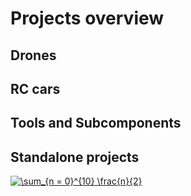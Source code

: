 # Projects overview

## Drones

## RC cars

## Tools and Subcomponents

## Standalone projects
<a href="https://www.codecogs.com/eqnedit.php?latex=\sum_{n&space;=&space;0}^{10}&space;\frac{n}{2}" target="_blank"><img src="https://latex.codecogs.com/svg.latex?\sum_{n&space;=&space;0}^{10}&space;\frac{n}{2}" title="\sum_{n = 0}^{10} \frac{n}{2}" /></a>
